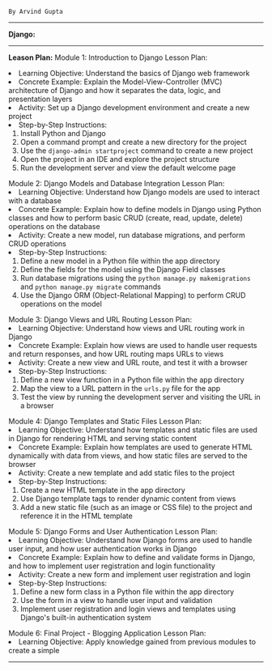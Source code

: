 
```
By Arvind Gupta 
```

---


**Django:**


---

**Leason Plan:**
Module 1: Introduction to Django
Lesson Plan:
<li>Learning Objective: Understand the basics of Django web framework</li><li>Concrete Example: Explain the Model-View-Controller (MVC) architecture of Django and how it separates the data, logic, and presentation layers</li><li>Activity: Set up a Django development environment and create a new project</li><li>Step-by-Step Instructions:<ol><li>Install Python and Django</li><li>Open a command prompt and create a new directory for the project</li><li>Use the <code>django-admin startproject</code> command to create a new project</li><li>Open the project in an IDE and explore the project structure</li><li>Run the development server and view the default welcome page</li></ol></li>
Module 2: Django Models and Database Integration
Lesson Plan:
<li>Learning Objective: Understand how Django models are used to interact with a database</li><li>Concrete Example: Explain how to define models in Django using Python classes and how to perform basic CRUD (create, read, update, delete) operations on the database</li><li>Activity: Create a new model, run database migrations, and perform CRUD operations</li><li>Step-by-Step Instructions:<ol><li>Define a new model in a Python file within the app directory</li><li>Define the fields for the model using the Django Field classes</li><li>Run database migrations using the <code>python manage.py makemigrations</code> and <code>python manage.py migrate</code> commands</li><li>Use the Django ORM (Object-Relational Mapping) to perform CRUD operations on the model</li></ol></li>
Module 3: Django Views and URL Routing
Lesson Plan:
<li>Learning Objective: Understand how views and URL routing work in Django</li><li>Concrete Example: Explain how views are used to handle user requests and return responses, and how URL routing maps URLs to views</li><li>Activity: Create a new view and URL route, and test it with a browser</li><li>Step-by-Step Instructions:<ol><li>Define a new view function in a Python file within the app directory</li><li>Map the view to a URL pattern in the <code>urls.py</code> file for the app</li><li>Test the view by running the development server and visiting the URL in a browser</li></ol></li>
Module 4: Django Templates and Static Files
Lesson Plan:
<li>Learning Objective: Understand how templates and static files are used in Django for rendering HTML and serving static content</li><li>Concrete Example: Explain how templates are used to generate HTML dynamically with data from views, and how static files are served to the browser</li><li>Activity: Create a new template and add static files to the project</li><li>Step-by-Step Instructions:<ol><li>Create a new HTML template in the app directory</li><li>Use Django template tags to render dynamic content from views</li><li>Add a new static file (such as an image or CSS file) to the project and reference it in the HTML template</li></ol></li>
Module 5: Django Forms and User Authentication
Lesson Plan:
<li>Learning Objective: Understand how Django forms are used to handle user input, and how user authentication works in Django</li><li>Concrete Example: Explain how to define and validate forms in Django, and how to implement user registration and login functionality</li><li>Activity: Create a new form and implement user registration and login</li><li>Step-by-Step Instructions:<ol><li>Define a new form class in a Python file within the app directory</li><li>Use the form in a view to handle user input and validation</li><li>Implement user registration and login views and templates using Django's built-in authentication system</li></ol></li>
Module 6: Final Project - Blogging Application
Lesson Plan:
<li>Learning Objective: Apply knowledge gained from previous modules to create a simple</li>

---

